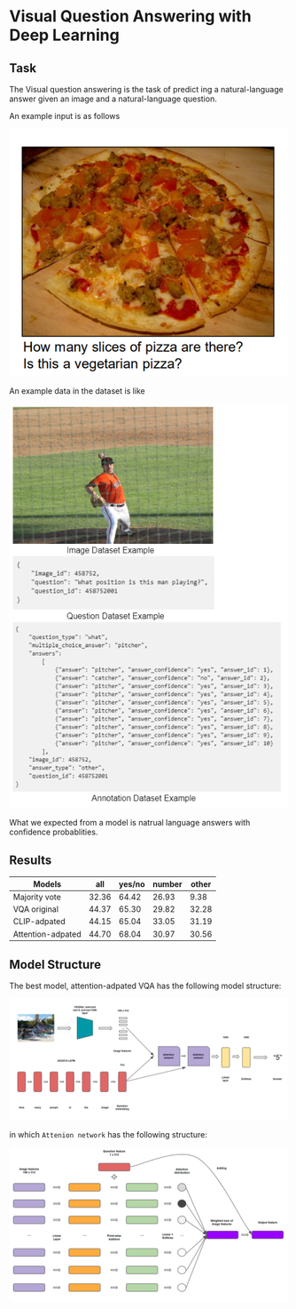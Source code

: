 # Visual Question Answering with Deep Learning

Task 
-------------------------------------------------
The Visual question answering is the task of predict ing a natural-language answer given an image and a natural-language question.

An example input is as follows

![](fig/example.png)

An example data in the dataset is like 

![](fig/dataexample.png)

What we expected from a model is natrual language answers with confidence probablities. 

Results
------------------------------------------------

| Models            | all   | yes/no | number  | other |
|-------------------|-------|--------|---------|-------|
| Majority vote     | 32.36 | 64.42  | 26.93   | 9.38  |
| VQA original      | 44.37 | 65.30  | 29.82   | 32.28 |
| CLIP-adpated      | 44.15 | 65.04  | 33.05   | 31.19 |
| Attention-adpated | 44.70 | 68.04  | 30.97   | 30.56 |

Model Structure 
------------------------------------------------
The best model, attention-adpated VQA has the following model structure: 

![](fig/att_net.png)

in which ```Attenion network``` has the following structure: 

![](fig/att.png)
